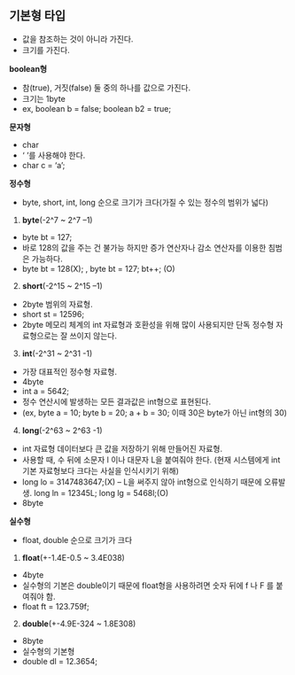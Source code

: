 ﻿## 기본형 타입

- 값을 참조하는 것이 아니라 가진다. 
 -  크기를 가진다.


**boolean형**

- 참(true), 거짓(false) 둘 중의 하나를 값으로 가진다.
- 크기는 1byte
- ex, boolean b = false;
boolean b2 = true;

**문자형**
- char
- ‘ ’를 사용해야 한다.
- char c = ‘a’;

**정수형**
 - byte, short, int, long 순으로 크기가 크다(가질 수 있는 정수의 범위가 넓다)

 1.  **byte**(-2^7 ~ 2^7 –1)
- byte bt = 127;
- 바로 128의 값을 주는 건 불가능 하지만 증가 연산자나 감소 연산자를 이용한 침범은 가능하다.
- byte bt = 128(X); , byte bt = 127; bt++; (O)

2. **short**(-2^15 ~ 2^15 –1)
- 2byte 범위의 자료형.
- short st = 12596;
-  2byte 메모리 체계의 int 자료형과 호환성을 위해 많이 사용되지만 단독 정수형 자료형으로는 잘 쓰이지 않는다.

3. **int**(-2^31 ~ 2^31 -1)
- 가장 대표적인 정수형 자료형.
-  4byte
- int a = 5642;
- 정수 연산시에 발생하는 모든 결과값은 int형으로 표현된다. 
- (ex, byte a = 10; byte b = 20;
   a + b = 30;
이때 30은 byte가 아닌 int형의 30)

4. **long**(-2^63 ~ 2^63 -1)
- int 자료형 데이터보다 큰 값을 저장하기 위해 만들어진 자료형.
- 사용할 때, 수 뒤에 소문자 l 이나 대문자 L을 붙여줘야 한다. (현재 시스템에게 int 기본 자료형보다 크다는 사실을 인식시키기 위해)
- long lo = 3147483647;(X) – L을 써주지 않아 int형으로 인식하기 때문에 오류발생.
long ln = 12345L; long lg = 5468l;(O)
- 8byte

**실수형**

- float, double 순으로 크기가 크다

1. **float**(+-1.4E-0.5 ~ 3.4E038)
- 4byte
- 실수형의 기본은 double이기 때문에 float형을 사용하려면 숫자 뒤에 f 나 F 를 붙여줘야 함.
- float ft = 123.759f;

2. **double**(+-4.9E-324 ~ 1.8E308)
- 8byte
- 실수형의 기본형
- double dl = 12.3654;
